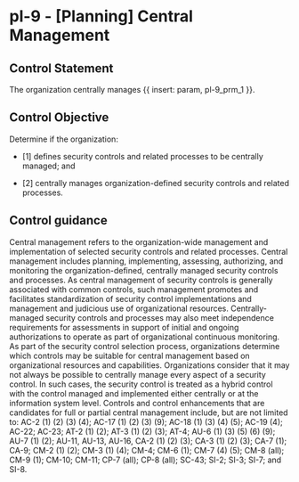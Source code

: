# pl-9 - \[Planning\] Central Management

## Control Statement

The organization centrally manages {{ insert: param, pl-9_prm_1 }}.

## Control Objective

Determine if the organization:

- \[1\] defines security controls and related processes to be centrally managed; and

- \[2\] centrally manages organization-defined security controls and related processes.

## Control guidance

Central management refers to the organization-wide management and implementation of selected security controls and related processes. Central management includes planning, implementing, assessing, authorizing, and monitoring the organization-defined, centrally managed security controls and processes. As central management of security controls is generally associated with common controls, such management promotes and facilitates standardization of security control implementations and management and judicious use of organizational resources. Centrally-managed security controls and processes may also meet independence requirements for assessments in support of initial and ongoing authorizations to operate as part of organizational continuous monitoring. As part of the security control selection process, organizations determine which controls may be suitable for central management based on organizational resources and capabilities. Organizations consider that it may not always be possible to centrally manage every aspect of a security control. In such cases, the security control is treated as a hybrid control with the control managed and implemented either centrally or at the information system level. Controls and control enhancements that are candidates for full or partial central management include, but are not limited to: AC-2 (1) (2) (3) (4); AC-17 (1) (2) (3) (9); AC-18 (1) (3) (4) (5); AC-19 (4); AC-22; AC-23; AT-2 (1) (2); AT-3 (1) (2) (3); AT-4; AU-6 (1) (3) (5) (6) (9); AU-7 (1) (2); AU-11, AU-13, AU-16, CA-2 (1) (2) (3); CA-3 (1) (2) (3); CA-7 (1); CA-9; CM-2 (1) (2); CM-3 (1) (4); CM-4; CM-6 (1); CM-7 (4) (5); CM-8 (all); CM-9 (1); CM-10; CM-11; CP-7 (all); CP-8 (all); SC-43; SI-2; SI-3; SI-7; and SI-8.
